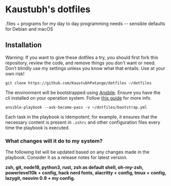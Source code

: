 # Kaustubh's dotfiles

.files + programs for my day to day programming needs -- sensible defaults for Debian and macOS

## Installation

Warning: If you want to give these dotfiles a try, you should first fork this repository, review the code, and remove things you don’t want or need. Don’t blindly use my settings unless you know what that entails. Use at your own risk!

```
git clone https://github.com/KaustubhPatange/dotfiles ~/dotfiles
```

The environment will be bootstrapped using [Ansbile](https://www.ansible.com/). Ensure you have the cli installed on your operation system. Follow [this guide](https://docs.ansible.com/ansible/latest/installation_guide/installation_distros.html#) for more info.

```
ansible-playbook --ask-become-pass -v ~/dotfiles/bootstrap.yml
```

Each task in the playbook is idempotent; for example, it ensures that the necessary content is present in `.zshrc` and other configuration files every time the playbook is executed.

### What changes will it do to my system?

The following list will be updated based on any changes made in the playbook. Consider it as a release notes for latest version.

**zsh, git, node18, python3, rust, zsh as default shell, oh-my-zsh, powerlevel10k + config, hack nerd fonts, alacritty + config, tmux + config, lazygit, neovim 0.9 + my config.**
